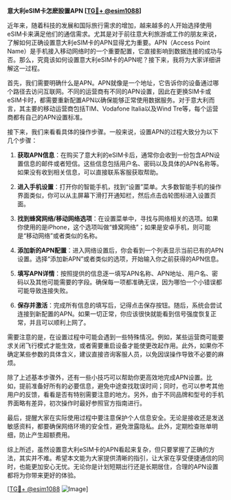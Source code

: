 **意大利eSIM卡怎麽設置APN [[TG💪+ @esim1088](https://t.me/s/esim1088)]**

近年来，随着科技的发展和国际旅行需求的增加，越来越多的人开始选择使用eSIM卡来满足他们的通信需求。尤其是对于前往意大利旅游或工作的朋友来说，了解如何正确设置意大利eSIM卡的APN显得尤为重要。APN（Access Point Name）是手机接入移动网络时的一个重要配置，它直接影响到数据连接的成功与否。那么，究竟该如何设置意大利eSIM卡的APN呢？接下来，我将为大家详细讲解这一过程。

首先，我们需要明确什么是APN。APN就像是一个地址，它告诉你的设备通过哪个路径去访问互联网。不同的运营商有不同的APN设置，因此在更换SIM卡或eSIM卡时，都需要重新配置APN以确保能够正常使用数据服务。对于意大利而言，其主要的移动运营商包括TIM、Vodafone Italia以及Wind Tre等，每个运营商都有自己的APN设置标准。

接下来，我们来看看具体的操作步骤。一般来说，设置APN的过程大致分为以下几个步骤：

1. **获取APN信息**：在购买了意大利的eSIM卡后，通常你会收到一份包含APN设置信息的邮件或者短信。这些信息包括用户名、密码以及具体的APN名称等。如果没有收到相关信息，可以直接联系客服获取帮助。

2. **进入手机设置**：打开你的智能手机，找到“设置”菜单。大多数智能手机的操作界面类似，你可以从主屏幕下滑打开通知栏，然后点击齿轮图标进入设置页面。

3. **找到蜂窝网络/移动网络选项**：在设置菜单中，寻找与网络相关的选项。如果你使用的是iPhone，这个选项叫做“蜂窝网络”；如果是安卓手机，则可能是“移动网络”或者类似的名称。

4. **添加新的APN配置**：进入网络设置后，你会看到一个列表显示当前已有的APN设置。选择“添加新APN”或者类似的选项，开始输入你之前获得的APN信息。

5. **填写APN详情**：按照提供的信息逐一填写APN名称、APN地址、用户名、密码以及其他可能需要的字段。确保每一项都准确无误，因为哪怕一个小错误都可能导致连接失败。

6. **保存并激活**：完成所有信息的填写后，记得点击保存按钮。随后，系统会尝试连接到新配置的APN。如果一切正常，你应该很快就能看到信号强度恢复正常，并且可以顺利上网了。

需要注意的是，在设置过程中可能会遇到一些特殊情况。例如，某些运营商可能要求关闭飞行模式才能生效，或者需要重启设备才能使更改起作用。此外，如果你不确定某些参数的具体含义，建议直接咨询客服人员，以免因误操作导致不必要的麻烦。

除了上述基本步骤外，还有一些小技巧可以帮助你更高效地完成APN设置。比如，提前准备好所有的必要信息，避免中途查找耽误时间；同时，也可以参考其他用户的反馈，看看是否有特别需要注意的地方。另外，由于不同品牌和型号的手机界面略有差异，初次操作时最好参照官方指南进行。

最后，提醒大家在实际使用过程中要注意保护个人信息安全。无论是接收还是发送敏感资料，都要确保网络环境的安全性，避免泄露隐私。此外，定期检查账单明细，防止产生超额费用。

综上所述，虽然设置意大利eSIM卡的APN看起来复杂，但只要掌握了正确的方法，其实并不难。希望本文能为大家提供清晰的指引，让大家在享受便捷通信的同时，也能更加安心无忧。无论你是计划短期出行还是长期居住，合理的APN设置都将为你带来更好的体验。

[[TG💪+ @esim1088](https://t.me/s/esim1088) ![Image](https://i.postimg.cc/4NQfJmqS/Snipaste-2025-05-13-00-14-12.png)]